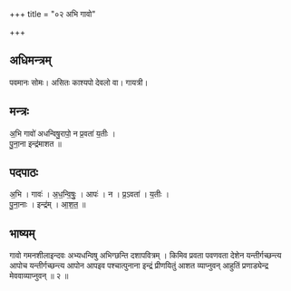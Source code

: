 +++
title = "०२ अभि गावो"

+++
## अधिमन्त्रम्
पवमानः सोमः। असितः काश्यपो देवलो वा। गायत्री।

## मन्त्रः
अ॒भि गावो॑ अधन्विषु॒रापो॒ न प्र॒वता॑ य॒तीः ।  
पु॒ना॒ना इन्द्र॑माशत ॥

## पदपाठः
अ॒भि । गावः॑ । अ॒ध॒न्वि॒षुः॒ । आपः॑ । न । प्र॒ऽवता॑ । य॒तीः ।  
पु॒ना॒नाः । इन्द्र॑म् । आ॒श॒त॒ ॥

## भाष्यम्
गावो गमनशीलाइन्दवः अभ्यधन्विषु अभिग्छन्ति दशापवित्रम् । किमिव प्रवता पवणवता देशेन यन्तीर्गच्छन्त्य आपोच यन्तीर्गच्छन्त्य आपोन आपइव पश्चात्पुनाना इन्द्रं प्रीणयितुं आशत व्याप्नुवन् आहुतिं प्रणाड्येन्द्र मेववाव्याप्नुवन् ॥ २ ॥